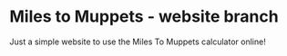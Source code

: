 # Miles to Muppets - website branch
Just a simple website to use the Miles To Muppets calculator online!
